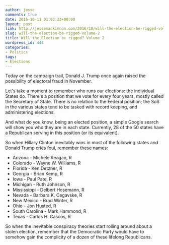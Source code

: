 ```yaml
---
author: jesse
comments: true
date: 2016-10-11 01:03:23+00:00
layout: post
link: http://jessemackinnon.com/2016/10/will-the-election-be-rigged-volume-2/
slug: will-the-election-be-rigged-volume-2
title: Will the Election be rigged? Volume 2
wordpress_id: 444
categories:
- Politics
tags:
- Elections
---
```


Today on the campaign trail, Donald J. Trump once again raised the possibility of electoral fraud in November.

Let's take a moment to remember who runs our elections: the individual States do. There's a position that we vote for every four years, mostly called the Secretary of State. There is no relation to the Federal position; the SoS in the various states tend to be tasked with record keeping, and administering elections.

And what do you know, being an elected position, a simple Google search will show you who they are in each state. Currently, 28 of the 50 states have a Republican serving in this position (or its equivalent).

So when Hillary Clinton inevitably wins in most of the following states and Donald Trump cries foul, remember these names:

<ul class="list--no-bullet">
  <li>Arizona - Michele Reagan, R</li>
  <li>Colorado - Wayne W. Williams, R</li>
  <li>Florida - Ken Detzner, R</li>
  <li>Georgia - Brian Kemp, R</li>
  <li>Iowa - Paul Pate, R</li>
  <li>Michigan - Ruth Johnson, R</li>
  <li>Mississippi - Delbert Hosemann, R</li>
  <li>Nevada - Barbara K. Cegavske, R</li>
  <li>New Mexico - Brad Winter, R</li>
  <li>Ohio - Jon Husted, R</li>
  <li>South Carolina - Mark Hammond, R</li>
  <li>Texas - Carlos H. Cascos, R</li>
</ul>

So when the inevitable conspiracy theories start rolling around about a stolen election, remember that the Democratic Party would have to somehow gain the complicity of a dozen of these lifelong Republicans.
